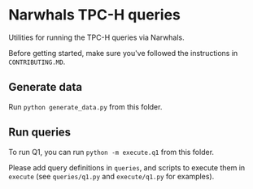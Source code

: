 # Narwhals TPC-H queries

Utilities for running the TPC-H queries via Narwhals.

Before getting started, make sure you've followed the instructions in
`CONTRIBUTING.MD`.

## Generate data

Run `python generate_data.py` from this folder.

## Run queries

To run Q1, you can run `python -m execute.q1` from this folder.

Please add query definitions in `queries`, and scripts to execute them
in `execute` (see `queries/q1.py` and `execute/q1.py` for examples).
